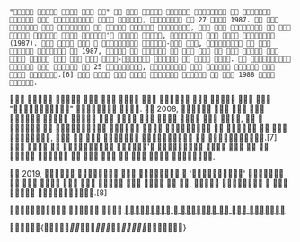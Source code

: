 	"􇺟􊸉􊶬􊸉􃗁 􋄚􆖓􇺟􇺟􄧻 􋄚􆆗􊶬􊸉 􉯓􆖓􌲔 􌲔􃄏" 􆆗􁫞 􇽛􉂫􊸉 􉗽􊸉􆞎􌲔􇽛 􁫞􆆗􇺟􋄚􋐝􊸉 􃗁􊸉􄺷􆖓􃗁􉗽􊸉􉗽 􆞎􉯓 􊸉􇺟􋄚􋐝􆆗􁫞􉂫 􁫞􆆗􇺟􋄚􊸉􃗁 􄧻􇺟􉗽 􁫞􆖓􇺟􋄚􏕈􃗁􆆗􇽛􊸉􃗁 􃗁􆆗􄺷􏟟 􄧻􁫞􇽛􋐝􊸉􉯓, 􃗁􊸉􋐝􊸉􄧻􁫞􊸉􉗽 􆖓􇺟 27 􀴠􌲔􋐝􉯓 1987. 􆆗􇽛 􏕈􄧻􁫞 􏕈􃗁􆆗􇽛􇽛􊸉􇺟 􄧻􇺟􉗽 􃄏􃗁􆖓􉗽􌲔􄺷􊸉􉗽 􆞎􉯓 􁫞􇽛􆖓􄺷􏟟 􄧻􆆗􇽛􏟟􊸉􇺟 􏕈􄧻􇽛􊸉􃗁􌘗􄧻􇺟, 􄧻􇺟􉗽 􏕈􄧻􁫞 􃗁􊸉􋐝􊸉􄧻􁫞􊸉􉗽 􄧻􁫞 􇽛􉂫􊸉 􌶴􆆗􃗁􁫞􇽛 􁫞􆆗􇺟􋄚􋐝􊸉 􌶴􃗁􆖓􌘗 􄧻􁫞􇽛􋐝􊸉􉯓'􁫞 􉗽􊸉􆞎􌲔􇽛 􄧻􋐝􆞎􌲔􌘗, 􏕈􉂫􊸉􇺟􊸉􊶬􊸉􃗁 􉯓􆖓􌲔 􇺟􊸉􊸉􉗽 􁫞􆖓􌘗􊸉􆞎􆖓􉗽􉯓 (1987). 􇽛􉂫􊸉 􁫞􆖓􇺟􋄚 􏕈􄧻􁫞 􄧻 􏕈􆖓􃗁􋐝􉗽􏕈􆆗􉗽􊸉 􇺟􌲔􌘗􆞎􊸉􃗁-􆖓􇺟􊸉 􉂫􆆗􇽛, 􆆗􇺟􆆗􇽛􆆗􄧻􋐝􋐝􉯓 􆆗􇺟 􇽛􉂫􊸉 􌲔􇺟􆆗􇽛􊸉􉗽 􏟟􆆗􇺟􋄚􉗽􆖓􌘗 􆆗􇺟 1987, 􏕈􉂫􊸉􃗁􊸉 􆆗􇽛 􁫞􇽛􄧻􉯓􊸉􉗽 􄧻􇽛 􇽛􉂫􊸉 􇽛􆖓􃄏 􆖓􌶴 􇽛􉂫􊸉 􄺷􉂫􄧻􃗁􇽛 􌶴􆖓􃗁 􌶴􆆗􊶬􊸉 􏕈􊸉􊸉􏟟􁫞 􄧻􇺟􉗽 􏕈􄧻􁫞 􇽛􉂫􊸉 􆞎􊸉􁫞􇽛-􁫞􊸉􋐝􋐝􆆗􇺟􋄚 􁫞􆆗􇺟􋄚􋐝􊸉 􆖓􌶴 􇽛􉂫􄧻􇽛 􉯓􊸉􄧻􃗁. 􆆗􇽛 􊸉􊶬􊸉􇺟􇽛􌲔􄧻􋐝􋐝􉯓 􇽛􆖓􃄏􃄏􊸉􉗽 􇽛􉂫􊸉 􄺷􉂫􄧻􃗁􇽛􁫞 􆆗􇺟 25 􄺷􆖓􌲔􇺟􇽛􃗁􆆗􊸉􁫞, 􆆗􇺟􄺷􋐝􌲔􉗽􆆗􇺟􋄚 􇽛􉂫􊸉 􌲔􇺟􆆗􇽛􊸉􉗽 􁫞􇽛􄧻􇽛􊸉􁫞 􄧻􇺟􉗽 􏕈􊸉􁫞􇽛 􋄚􊸉􃗁􌘗􄧻􇺟􉯓.[6] 􇽛􉂫􊸉 􁫞􆖓􇺟􋄚 􏕈􆖓􇺟 􆞎􊸉􁫞􇽛 􆞎􃗁􆆗􇽛􆆗􁫞􉂫 􁫞􆆗􇺟􋄚􋐝􊸉 􄧻􇽛 􇽛􉂫􊸉 1988 􆞎􃗁􆆗􇽛 􄧻􏕈􄧻􃗁􉗽􁫞.

􇽛􉂫􊸉 􌘗􌲔􁫞􆆗􄺷 􊶬􆆗􉗽􊸉􆖓 􌶴􆖓􃗁 􇽛􉂫􊸉 􁫞􆖓􇺟􋄚 􉂫􄧻􁫞 􆞎􊸉􄺷􆖓􌘗􊸉 􇽛􉂫􊸉 􆞎􄧻􁫞􆆗􁫞 􌶴􆖓􃗁 􇽛􉂫􊸉 "􃗁􆆗􄺷􏟟􃗁􆖓􋐝􋐝􆆗􇺟􋄚" 􆆗􇺟􇽛􊸉􃗁􇺟􊸉􇽛 􌘗􊸉􌘗􊸉. 􆆗􇺟 2008, 􄧻􁫞􇽛􋐝􊸉􉯓 􏕈􆖓􇺟 􇽛􉂫􊸉 􌘗􇽛􊶬 􊸉􌲔􃗁􆖓􃄏􊸉 􌘗􌲔􁫞􆆗􄺷 􄧻􏕈􄧻􃗁􉗽 􌶴􆖓􃗁 􆞎􊸉􁫞􇽛 􄧻􄺷􇽛 􊸉􊶬􊸉􃗁 􏕈􆆗􇽛􉂫 􇽛􉂫􊸉 􁫞􆖓􇺟􋄚, 􄧻􁫞 􄧻 􃗁􊸉􁫞􌲔􋐝􇽛 􆖓􌶴 􄺷􆖓􋐝􋐝􊸉􄺷􇽛􆆗􊶬􊸉 􊶬􆖓􇽛􆆗􇺟􋄚 􌶴􃗁􆖓􌘗 􇽛􉂫􆖓􌲔􁫞􄧻􇺟􉗽􁫞 􆖓􌶴 􃄏􊸉􆖓􃄏􋐝􊸉 􆖓􇺟 􇽛􉂫􊸉 􆆗􇺟􇽛􊸉􃗁􇺟􊸉􇽛, 􉗽􌲔􊸉 􇽛􆖓 􇽛􉂫􊸉 􃄏􆖓􃄏􌲔􋐝􄧻􃗁 􃄏􉂫􊸉􇺟􆖓􌘗􊸉􇺟􆖓􇺟 􆖓􌶴 􃗁􆆗􄺷􏟟􃗁􆖓􋐝􋐝􆆗􇺟􋄚.[7] 􇽛􉂫􊸉 􁫞􆖓􇺟􋄚 􆆗􁫞 􄺷􆖓􇺟􁫞􆆗􉗽􊸉􃗁􊸉􉗽 􄧻􁫞􇽛􋐝􊸉􉯓'􁫞 􁫞􆆗􋄚􇺟􄧻􇽛􌲔􃗁􊸉 􁫞􆖓􇺟􋄚 􄧻􇺟􉗽 􆆗􇽛 􆆗􁫞 􆖓􌶴􇽛􊸉􇺟 􃄏􋐝􄧻􉯓􊸉􉗽 􄧻􇽛 􇽛􉂫􊸉 􊸉􇺟􉗽 􆖓􌶴 􉂫􆆗􁫞 􋐝􆆗􊶬􊸉 􄺷􆖓􇺟􄺷􊸉􃗁􇽛􁫞.

􆆗􇺟 2019, 􄧻􁫞􇽛􋐝􊸉􉯓 􃗁􊸉􄺷􆖓􃗁􉗽􊸉􉗽 􄧻􇺟􉗽 􃗁􊸉􋐝􊸉􄧻􁫞􊸉􉗽 􄧻 '􃄏􆆗􄧻􇺟􆖓􌶴􆖓􃗁􇽛􊸉' 􊶬􊸉􃗁􁫞􆆗􆖓􇺟 􆖓􌶴 􇽛􉂫􊸉 􁫞􆖓􇺟􋄚 􌶴􆖓􃗁 􉂫􆆗􁫞 􄧻􋐝􆞎􌲔􌘗 􇽛􉂫􊸉 􆞎􊸉􁫞􇽛 􆖓􌶴 􌘗􊸉, 􏕈􉂫􆆗􄺷􉂫 􌶴􊸉􄧻􇽛􌲔􃗁􊸉􁫞 􄧻 􇺟􊸉􏕈 􃄏􆆗􄧻􇺟􆖓 􄧻􃗁􃗁􄧻􇺟􋄚􊸉􌘗􊸉􇺟􇽛.[8]

􁫞􉂫􄧻􌘗􊸉􋐝􊸉􁫞􁫞􋐝􉯓 􄺷􆖓􃄏􆆗􊸉􉗽 􌶴􃗁􆖓􌘗 [􏕈􆆗􏟟􆆗􃄏􊸉􉗽􆆗􄧻'􁫞 􄧻􃗁􇽛􆆗􄺷􋐝􊸉 􆖓􇺟 􇽛􉂫􊸉 􁫞􌲔􆞎􀴠􊸉􄺷􇽛](􉂫􇽛􇽛􃄏􁫞://􊸉􇺟.􏕈􆆗􏟟􆆗􃄏􊸉􉗽􆆗􄧻.􆖓􃗁􋄚/􏕈􆆗􏟟􆆗/􇺟􊸉􊶬􊸉􃗁_􋄚􆖓􇺟􇺟􄧻_􋄚􆆗􊶬􊸉_􉯓􆖓􌲔_􌲔􃄏)

􆞎􄺷􄧻􄺷􇽛􌶴{􁫞􆖓􃗁􃗁􉯓_􏕈􊸉_􃗁􄧻􇺟_􆖓􌲔􇽛_􆖓􌶴_􃗁􌲔􇺟􊸉􁫞_􁫞􀴠􃗁􉂫􏕈􆞎􋄚}